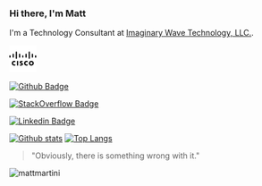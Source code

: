 ### Hi there, I'm Matt

I'm a Technology Consultant at [Imaginary Wave Technology, LLC.](http://www.imaginarywave.com).

![cisco](images/cisco.svg)

<!--
**mattmartini/mattmartini** is a ✨ _special_ ✨ repository because its `README.md` (this file) appears on your GitHub profile.

Here are some ideas to get you started:

- 🔭 I’m currently working on ...
- 🌱 I’m currently learning ...
- 👯 I’m looking to collaborate on ...
- 🤔 I’m looking for help with ...
- 💬 Ask me about ...
- 📫 How to reach me: ...
- 😄 Pronouns: ...
- ⚡ Fun fact: ...
-->



[![Github Badge](https://img.shields.io/badge/-mattmartini-grey?style=flat&logo=github&logoColor=white&link=https://github.com/mattmartini/)](https://www.github.com/mattmartini/)

[![StackOverflow Badge](https://img.shields.io/badge/-mattmartini-grey?style=flat&logo=stackoverflow&logoColor=white&link=ihttps://stackoverflow.com/users/574621/merm)](https://stackoverflow.com/users/574621/merm)

[![Linkedin Badge](https://img.shields.io/badge/-Matthew%20Martini,%20PE-0072b1?style=flat&logo=Linkedin&logoColor=white&link=https://www.linkedin.com/in/matthew-martini-pe-7055138/)](https://www.linkedin.com/in/matthew-martini-pe-7055138/)


[![Github stats](https://github-readme-stats.vercel.app/api?username=mattmartini&show_icons=true&include_all_commits=true)](https://github.com/mattmartini/github-readme-stats)
[![Top Langs](https://github-readme-stats.vercel.app/api/top-langs/?username=mattmartini&layout=compact)](https://github.com/mattmartini/github-readme-stats)

> "Obviously, there is something wrong with it."

<p align=left> <img src=https://komarev.com/ghpvc/?username=mattmartini alt=mattmartini /> </p>
